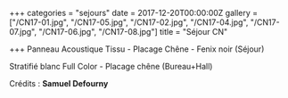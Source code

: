 +++
categories = "sejours"
date = 2017-12-20T00:00:00Z
gallery = ["/CN17-01.jpg", "/CN17-05.jpg", "/CN17-02.jpg", "/CN17-04.jpg", "/CN17-07.jpg", "/CN17-06.jpg", "/CN17-08.jpg"]
title = "Séjour CN"

+++
Panneau Acoustique Tissu - Placage Chêne - Fenix noir (Séjour)

Stratifié blanc Full Color - Placage chêne (Bureau+Hall)

Crédits : **Samuel Defourny**